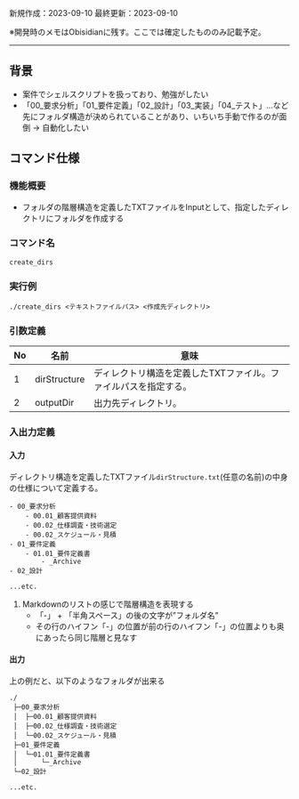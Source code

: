 
新規作成：2023-09-10
最終更新：2023-09-10

※開発時のメモはObisidianに残す。ここでは確定したもののみ記載予定。

---

## 背景
- 案件でシェルスクリプトを扱っており、勉強がしたい
- 「00_要求分析」「01_要件定義」「02_設計」「03_実装」「04_テスト」...など先にフォルダ構造が決められていることがあり、いちいち手動で作るのが面倒 → 自動化したい


## コマンド仕様

### 機能概要
- フォルダの階層構造を定義したTXTファイルをInputとして、指定したディレクトリにフォルダを作成する

### コマンド名
`create_dirs`

### 実行例
`./create_dirs <テキストファイルパス> <作成先ディレクトリ>`

### 引数定義

| No  | 名前         | 意味                                                            |
| --- | ------------ | --------------------------------------------------------------- |
| 1   | dirStructure | ディレクトリ構造を定義したTXTファイル。ファイルパスを指定する。 |
| 2   | outputDir    | 出力先ディレクトリ。                                              |

### 入出力定義
#### 入力

ディレクトリ構造を定義したTXTファイル`dirStructure.txt`(任意の名前)の中身の仕様について定義する。

```TXT
- 00_要求分析
	- 00.01_顧客提供資料
	- 00.02_仕様調査・技術選定
	- 00.02_スケジュール・見積
- 01_要件定義
	- 01.01_要件定義書
		- _Archive
- 02_設計

...etc.
```
1. Markdownのリストの感じで階層構造を表現する
	- 「-」 + 「半角スペース」の後の文字が”フォルダ名”
	- その行のハイフン「-」の位置が前の行のハイフン「-」の位置よりも奥にあったら同じ階層と見なす


#### 出力
上の例だと、以下のようなフォルダが出来る
```
./
 ├─00_要求分析
 │	├─00.01_顧客提供資料
 │	├─00.02_仕様調査・技術選定
 │	└─00.02_スケジュール・見積
 ├─01_要件定義
 │	└─01.01_要件定義書
 │		└─_Archive
 └─02_設計

...etc.
```

